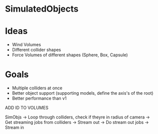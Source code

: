 # SimulatedObjects

# Ideas
- Wind Volumes
- Different collider shapes
- Force Volumes of different shapes (Sphere, Box, Capsule)

# Goals
- Multiple colliders at once
- Better object support (supporting models, define the axis's of the root)
- Better performance than v1

ADD ID TO VOLUMES

SimObjs -> Loop through colliders, check if theyre in radius of camera -> Get streaming jobs from colliders -> Stream out -> Do stream out jobs -> Stream in
